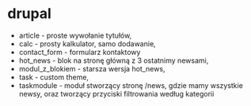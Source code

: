 # drupal
- article - proste wywołanie tytułów,
- calc - prosty kalkulator, samo dodawanie,
- contact_form - formularz kontaktowy
- hot_news - blok na stronę główną z 3 ostatnimy newsami,
- modul_z_blokiem - starsza wersja hot_news,
- task - custom theme,
- taskmodule - moduł stworzący stronę /news, gdzie mamy wszystkie newsy, oraz tworzący przyciski filtrowania według kategorii
